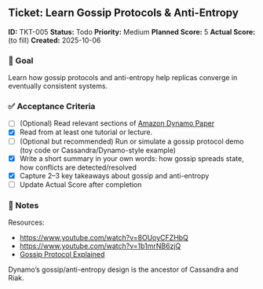## Ticket: Learn Gossip Protocols & Anti-Entropy

**ID:** TKT-005
**Status:** Todo
**Priority:** Medium
**Planned Score:** 5
**Actual Score:** (to fill)
**Created:** 2025-10-06

### 🎯 Goal

Learn how gossip protocols and anti-entropy help replicas converge in eventually consistent systems.

### ✅ Acceptance Criteria

* [ ] (Optional) Read relevant sections of [Amazon Dynamo Paper](https://www.allthingsdistributed.com/files/amazon-dynamo-sosp2007.pdf)
* [X] Read from at least one tutorial or lecture.
* [ ] (Optional but recommended) Run or simulate a gossip protocol demo (toy code or Cassandra/Dynamo-style example)
* [X] Write a short summary in your own words: how gossip spreads state, how conflicts are detected/resolved
* [X] Capture 2–3 key takeaways about gossip and anti-entropy
* [ ] Update Actual Score after completion

### 📝 Notes
Resources:
- https://www.youtube.com/watch?v=8OUoyCFZHbQ
- https://www.youtube.com/watch?v=1b1mrNB6zjQ
- [Gossip Protocol Explained](https://highscalability.com/gossip-protocol-explained/)

Dynamo’s gossip/anti-entropy design is the ancestor of Cassandra and Riak.
